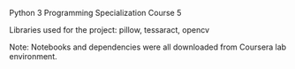 Python 3 Programming Specialization Course 5

Libraries used for the project: pillow, tessaract, opencv

Note: Notebooks and dependencies were all downloaded from Coursera lab environment.
